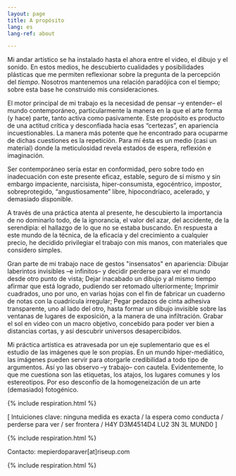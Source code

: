 ```yaml
---
layout: page
title: A propósito
lang: es
lang-ref: about

---
```

Mi andar artístico se ha instalado hasta el ahora entre el video, el dibujo y el sonido. En estos medios, he descubierto cualidades y posibilidades plásticas que me permiten reflexionar sobre la pregunta de la percepción del _tiempo_. Nosotros mantenemos una relación paradójica con el tiempo; sobre esta base he construido mis consideraciones.

El motor principal de mi trabajo es la necesidad de pensar –y entender– el mundo contemporáneo, particularmente la manera en la que el arte forma (y hace) parte, tanto activa como pasivamente. Este propósito es producto de una actitud crítica y desconfiada hacia esas “certezas”, en apariencia incuestionables. La manera más potente que he encontrado para ocuparme de dichas cuestiones es la repetición. Para mí ésta es un medio (casi un material) donde la meticulosidad revela estados de espera, reflexión e imaginación.

Ser contemporáneo sería estar en conformidad, pero sobre todo en inadecuación con este presente eficaz, estable, seguro de sí mismo y sin embargo impaciente, narcisista, hiper-consumista, egocéntrico, impostor, sobreprotegido, “angustiosamente” libre, hipocondríaco, acelerado, y demasiado disponible.

A través de una práctica atenta al presente, he descubierto la importancia de no dominarlo todo, de la ignorancia, el valor del azar, del accidente, de la serendipia: el hallazgo de lo que no se estaba buscando. En respuesta a este mundo de la técnica, de la eficacia y del crecimiento a cualquier precio, he decidido privilegiar el trabajo con mis manos, con materiales que considero simples.

Gran parte de mi trabajo nace de gestos "insensatos" en apariencia: Dibujar laberintos invisibles –e infinitos– y decidir perderse para ver el mundo desde otro punto de vista; Dejar inacabado un dibujo y al mismo tiempo afirmar que está logrado, pudiendo ser retomado ulteriormente; Imprimir cuadrados, uno por uno, en varias hojas con el fin de fabricar un cuaderno de notas con la cuadrícula irregular; Pegar pedazos de cinta adhesiva transparente, uno al lado del otro, hasta formar un dibujo invisible sobre las ventanas de lugares de exposición, a la manera de una infiltración. Grabar el sol en video con un macro objetivo, concebido para poder ver bien a distancias cortas, y así descubrir universos desapercibidos.

Mi práctica artística es atravesada por un eje suplementario que es el estudio de las imágenes que le son propias. En un mundo hiper-mediático, las imágenes pueden servir para otorgarle credibilidad a todo tipo de argumentos. Así yo las observo –y trabajo– con cautela. Evidentemente, lo que me cuestiona son las etiquetas, los atajos, los lugares comunes y los estereotipos. Por eso desconfío de la homogeneización de un arte (demasiado) fotogénico.

{% include respiration.html %}

\[ Intuiciones clave: ninguna medida es exacta / la espera como conducta / perderse para ver / ser frontera / H4Y D3M4514D4 LU2 3N 3L MUND0 \]

{% include respiration.html %}

Contacto: mepierdoparaver\[at\]riseup.com

{% include respiration.html %}